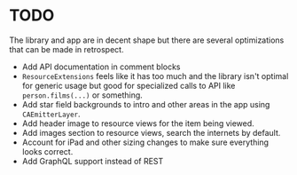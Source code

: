 # TODO

The library and app are in decent shape but there are several optimizations that can be made in retrospect.

- Add API documentation in comment blocks
- `ResourceExtensions` feels like it has too much and the library isn't optimal for generic usage but good for specialized calls to API like `person.films(...)` or something.
- Add star field backgrounds to intro and other areas in the app using `CAEmitterLayer`.
- Add header image to resource views for the item being viewed.
- Add images section to resource views, search the internets by default.
- Account for iPad and other sizing changes to make sure everything looks correct.
- Add GraphQL support instead of REST
